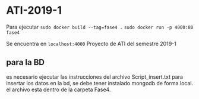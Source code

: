 # ATI-2019-1
Para ejecutar
`sudo docker build --tag=fase4 .`
`sudo docker run -p 4000:80 fase4`

Se encuentra en `localhost:4000`
Proyecto de ATI del semestre 2019-1


## para la BD
es necesario ejecutar las instrucciones del archivo Script_insert.txt para insertar los datos en la bd, se debe tener instalado mongodb de forma local. el archivo esta dentro de la carpeta Fase4.

